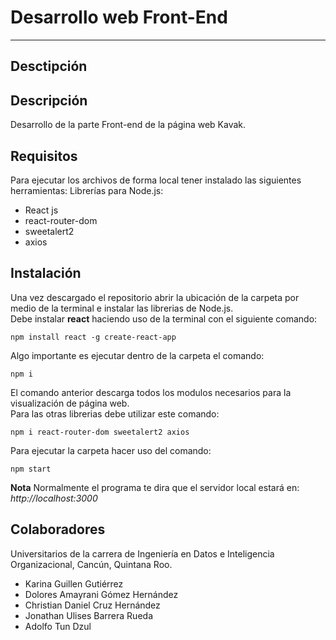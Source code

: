 # Desarrollo web Front-End
* * *
## Desctipción
## Descripción
Desarrollo de la parte Front-end de la página web Kavak.

## Requisitos
Para ejecutar los archivos de forma local tener instalado las siguientes herramientas:
Librerías para Node.js:
* React js
* react-router-dom
* sweetalert2
* axios
## Instalación
Una vez descargado el repositorio abrir la ubicación de la carpeta por medio de la terminal e instalar las librerias de Node.js.  
Debe instalar **react** haciendo uso de la terminal con el siguiente comando:
```
npm install react -g create-react-app
```
Algo importante es ejecutar dentro de la carpeta el comando:
```
npm i 
```
El comando anterior descarga todos los modulos necesarios para la visualización de página web.  
Para las otras librerias debe utilizar este comando:
```
npm i react-router-dom sweetalert2 axios
```
Para ejecutar la carpeta hacer uso del comando: 
```
npm start
```
**Nota**
Normalmente el programa te dira que el servidor local estará en: *http://localhost:3000*
## Colaboradores
Universitarios de la carrera de Ingeniería en Datos e Inteligencia Organizacional, Cancún, Quintana Roo.
* Karina Guillen Gutiérrez
* Dolores Amayrani Gómez Hernández
* Christian Daniel Cruz Hernández
* Jonathan Ulises Barrera Rueda
* Adolfo Tun Dzul
